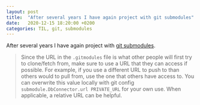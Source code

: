 ```yaml
---
layout: post
title:  "After several years I have again project with git submodules"
date:   2020-12-15 18:20:00 +0200
categories: TIL, git, submodules
---
```

After several years I have again project with [git submodules](https://git-scm.com/book/en/v2/Git-Tools-Submodules).

> Since the URL in the `.gitmodules` file is what other people will first try to clone/fetch from, make sure to use a URL that they can access if possible. For example, if you use a different URL to push to than others would to pull from, use the one that others have access to. You can overwrite this value locally with git config `submodule.DbConnector.url PRIVATE_URL` for your own use. When applicable, a relative URL can be helpful.
